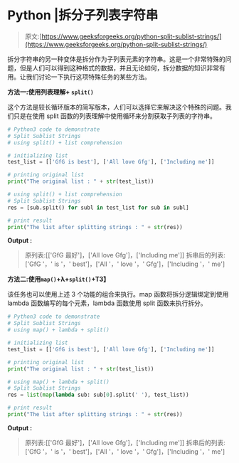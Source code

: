 # Python |拆分子列表字符串

> 原文:[https://www.geeksforgeeks.org/python-split-sublist-strings/](https://www.geeksforgeeks.org/python-split-sublist-strings/)

拆分字符串的另一种变体是拆分作为子列表元素的字符串。这是一个非常特殊的问题，但是人们可以得到这种格式的数据，并且无论如何，拆分数据的知识非常有用。让我们讨论一下执行这项特殊任务的某些方法。

**方法一:使用列表理解+ `split()`**

这个方法是较长循环版本的简写版本，人们可以选择它来解决这个特殊的问题。我们只是在使用 split 函数的列表理解中使用循环来分割获取子列表的字符串。

```py
# Python3 code to demonstrate
# Split Sublist Strings
# using split() + list comprehension

# initializing list
test_list = [['GfG is best'], ['All love Gfg'], ['Including me']]

# printing original list
print("The original list : " + str(test_list))

# using split() + list comprehension
# Split Sublist Strings
res = [sub.split() for subl in test_list for sub in subl]

# print result
print("The list after splitting strings : " + str(res))
```

**Output :**

> 原列表:[['GfG 最好']，['All love Gfg']，['Including me']]
> 拆串后的列表:['GfG '，' is '，' best']，['All '，' love '，' Gfg']，['Including '，' me']

**方法二:使用`map()`+λ+`split()`+T3】**

该任务也可以使用上述 3 个功能的组合来执行。map 函数将拆分逻辑绑定到使用 lambda 函数编写的每个元素，lambda 函数使用 split 函数来执行拆分。

```py
# Python3 code to demonstrate
# Split Sublist Strings
# using map() + lambda + split()

# initializing list
test_list = [['GfG is best'], ['All love Gfg'], ['Including me']]

# printing original list
print("The original list : " + str(test_list))

# using map() + lambda + split()
# Split Sublist Strings
res = list(map(lambda sub: sub[0].split(' '), test_list))

# print result
print("The list after splitting strings : " + str(res))
```

**Output :**

> 原列表:[['GfG 最好']，['All love Gfg']，['Including me']]
> 拆串后的列表:['GfG '，' is '，' best']，['All '，' love '，' Gfg']，['Including '，' me']